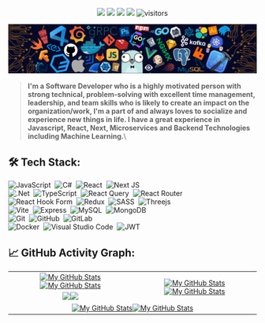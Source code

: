 <p align="center">
    <a href="https://github.com/sinaghaffarii/sinaghaffarii"><img src="https://img.shields.io/badge/status-updating-brightgreen.svg"></a>
    <a href="https://github.com/sinaghaffarii/sinaghaffarii/graphs/contributors"><img src="https://img.shields.io/github/contributors/sinaghaffarii/sinaghaffarii?color=blue"></a>
    <a href="https://github.com/sinaghaffarii"><img src="https://img.shields.io/github/stars/sinaghaffarii"></a>
    <a href="https://github.com/sinaghaffarii/sinaghaffarii/network/members"><img src="https://img.shields.io/github/forks/sinaghaffarii/sinaghaffarii.svg?color=blue&logo=github"></a>
    <img src="https://visitor-badge.laobi.icu/badge?page_id=sinaghaffarii.sinaghaffarii" alt="visitors"/>
</p>

[![](./src/header_.png)](#)

> <b>I'm a Software Developer who is a highly motivated person with strong technical, problem-solving with excellent time management, leadership, and team skills who is likely to create an impact on the organization/work, I'm a part of and always loves to socialize and experience new things in life. I have a great experience in Javascript, React, Next, Microservices and Backend Technologies including Machine Learning.</b>\

## 🛠️ Tech Stack:

![JavaScript](https://img.shields.io/badge/javascript-%23323330.svg?style=for-the-badge&logo=javascript&logoColor=%23F7DF1E)&nbsp;
![C#](https://img.shields.io/badge/c%23-%23239120.svg?style=for-the-badge&logo=csharp&logoColor=white)&nbsp;
![React](https://img.shields.io/badge/react-%2320232a.svg?style=for-the-badge&logo=react&logoColor=%2361DAFB)&nbsp;
![Next JS](https://img.shields.io/badge/Next-black?style=for-the-badge&logo=next.js&logoColor=white)&nbsp;\
![.Net](https://img.shields.io/badge/.NET-5C2D91?style=for-the-badge&logo=.net&logoColor=white)&nbsp;
![TypeScript](https://img.shields.io/badge/typescript-%23007ACC.svg?style=for-the-badge&logo=typescript&logoColor=white)&nbsp;
![React Query](https://img.shields.io/badge/-React%20Query-FF4154?style=for-the-badge&logo=react%20query&logoColor=white)&nbsp;
![React Router](https://img.shields.io/badge/React_Router-CA4245?style=for-the-badge&logo=react-router&logoColor=white)&nbsp;\
![React Hook Form](https://img.shields.io/badge/React%20Hook%20Form-%23EC5990.svg?style=for-the-badge&logo=reacthookform&logoColor=white)&nbsp;
![Redux](https://img.shields.io/badge/redux-%23593d88.svg?style=for-the-badge&logo=redux&logoColor=white)&nbsp;
![SASS](https://img.shields.io/badge/SASS-hotpink.svg?style=for-the-badge&logo=SASS&logoColor=white)&nbsp;
![Threejs](https://img.shields.io/badge/threejs-black?style=for-the-badge&logo=three.js&logoColor=white)&nbsp;\
![Vite](https://img.shields.io/badge/vite-%23646CFF.svg?style=for-the-badge&logo=vite&logoColor=white)&nbsp;
![Express](https://img.shields.io/badge/express.js-%23404d59.svg?style=for-the-badge&logo=express&logoColor=%2361DAFB)&nbsp;
![MySQL](https://img.shields.io/badge/-MySQL-555?style=flat&logo=mysql&logoColor=fff)&nbsp;
![MongoDB](https://img.shields.io/badge/MongoDB-%234ea94b.svg?style=for-the-badge&logo=mongodb&logoColor=white)&nbsp;\
![Git](https://img.shields.io/badge/-Git-555?style=flat&logo=git)&nbsp;
![GitHub](https://img.shields.io/badge/-GitHub-555?style=flat&logo=github)&nbsp;
![GitLab](https://img.shields.io/badge/-GitLab-555?style=flat&logo=gitlab)&nbsp;\
![Docker](https://img.shields.io/badge/-Docker-555?style=flat&logo=Docker)&nbsp;
![Visual Studio Code](https://img.shields.io/badge/-Visual%20Studio%20Code-555?style=flat&logo=visual-studio-code&logoColor=007ACC)&nbsp;
![JWT](https://img.shields.io/badge/JWT-black?style=for-the-badge&logo=JSON%20web%20tokens)&nbsp;

## 📈 GitHub Activity Graph:

<table>
    <tr>
        <td align="center"><a href="https://github.com/sinaghaffarii#gh-light-mode-only"><img src="https://github-readme-stats.vercel.app/api?username=sinaghaffarii&show_icons=true&theme=default&include_all_commits=true#gh-light-mode-only" alt="My GitHub Stats"/></a><a href="https://github.com/sinaghaffarii#gh-dark-mode-only"><img src="https://github-readme-stats.vercel.app/api?username=sinaghaffarii&show_icons=true&theme=tokyonight&include_all_commits=true#gh-dark-mode-only" alt="My GitHub Stats"/></a></td>
        <td rowspan="2" align="center"><a href="https://github.com/sinaghaffarii#gh-light-mode-only"><img src="https://github-readme-stats.vercel.app/api/top-langs/?username=sinaghaffarii&theme=default&langs_count=8#gh-light-mode-only" alt="My GitHub Stats"/></a><a href="https://github.com/sinaghaffarii#gh-dark-mode-only"><img src="https://github-readme-stats.vercel.app/api/top-langs/?username=sinaghaffarii&theme=tokyonight&langs_count=8#gh-dark-mode-only" alt="My GitHub Stats"/></a></td>
    </tr>
    <tr>
        <td align="center"><a href="https://github.com/sinaghaffarii#gh-light-mode-only"><img src="https://github-readme-streak-stats.herokuapp.com/?user=sinaghaffarii&theme=default"/></a><a href="https://github.com/sinaghaffarii#gh-dark-mode-only"><img src="https://github-readme-streak-stats.herokuapp.com/?user=sinaghaffarii&theme=tokyonight"/></a></td>
    </tr>
    <tr>
        <td colspan="2" align="center"><a href="https://github.com/sinaghaffarii#gh-light-mode-only"><img src="https://raw.githubusercontent.com/sinaghaffarii/sinaghaffarii/output/github-contribution-grid-snake-default.svg#gh-light-mode-only" alt="My GitHub Stats"/></a><a href="https://github.com/sinaghaffarii#gh-dark-mode-only"><img src="https://raw.githubusercontent.com/sinaghaffarii/sinaghaffarii/output/github-contribution-grid-snake-dark.svg#gh-dark-mode-only" alt="My GitHub Stats"/></a></td>
    </tr>
</table>
